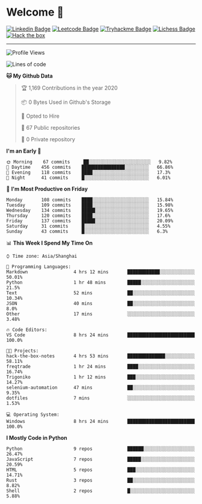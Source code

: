 # Welcome 👋

[![Linkedin Badge](https://img.shields.io/badge/-PedroTorres-blue?style=flat-square&logo=Linkedin&logoColor=white&link=https://www.linkedin.com/in/PedroTorres/)](https://www.linkedin.com/in/pedro-torres-cruz/)
[![Leetcode Badge](https://img.shields.io/badge/profile-leetcode-green)](https://leetcode.com/corfucinas/)
[![Tryhackme Badge](https://img.shields.io/badge/profile-tryhackme-blue)](https://tryhackme.com/p/Corfucinas/)
[![Lichess Badge](https://img.shields.io/badge/challenge_me-lichess-yellow)](https://lichess.org/@/Corfucinas)
[![Hack the box](https://img.shields.io/badge/hack_the_box-profile-red)](https://www.hackthebox.eu/profile/375826)

---

<!--START_SECTION:waka-->
![Profile Views](http://img.shields.io/badge/Profile%20Views-18-blue)

![Lines of code](https://img.shields.io/badge/From%20Hello%20World%20I%27ve%20Written-11.4%20million%20Lines%20of%20code-blue)

**🐱 My Github Data** 

> 🏆 1,169 Contributions in the year 2020
 > 
> 📦 0 Bytes Used in Github's Storage 
 > 
> 💼 Opted to Hire
 > 
> 📜 67 Public repositories
 > 
> 🔑 0 Private repository 
 > 
**I'm an Early 🐤** 

```text
🌞 Morning    67 commits     ██░░░░░░░░░░░░░░░░░░░░░░░   9.82% 
🌆 Daytime    456 commits    ████████████████░░░░░░░░░   66.86% 
🌃 Evening    118 commits    ████░░░░░░░░░░░░░░░░░░░░░   17.3% 
🌙 Night      41 commits     █░░░░░░░░░░░░░░░░░░░░░░░░   6.01%

```
📅 **I'm Most Productive on Friday** 

```text
Monday       108 commits    ████░░░░░░░░░░░░░░░░░░░░░   15.84% 
Tuesday      109 commits    ████░░░░░░░░░░░░░░░░░░░░░   15.98% 
Wednesday    134 commits    █████░░░░░░░░░░░░░░░░░░░░   19.65% 
Thursday     120 commits    ████░░░░░░░░░░░░░░░░░░░░░   17.6% 
Friday       137 commits    █████░░░░░░░░░░░░░░░░░░░░   20.09% 
Saturday     31 commits     █░░░░░░░░░░░░░░░░░░░░░░░░   4.55% 
Sunday       43 commits     █░░░░░░░░░░░░░░░░░░░░░░░░   6.3%

```


📊 **This Week I Spend My Time On** 

```text
⌚︎ Time zone: Asia/Shanghai

💬 Programming Languages: 
Markdown                 4 hrs 12 mins       ████████████░░░░░░░░░░░░░   50.01% 
Python                   1 hr 48 mins        █████░░░░░░░░░░░░░░░░░░░░   21.5% 
Text                     52 mins             ██░░░░░░░░░░░░░░░░░░░░░░░   10.34% 
JSON                     40 mins             ██░░░░░░░░░░░░░░░░░░░░░░░   8.0% 
Other                    17 mins             ░░░░░░░░░░░░░░░░░░░░░░░░░   3.48%

🔥 Code Editors: 
VS Code                  8 hrs 24 mins       █████████████████████████   100.0%

🐱‍💻 Projects: 
hack-the-box-notes       4 hrs 53 mins       ██████████████░░░░░░░░░░░   58.11% 
freqtrade                1 hr 24 mins        ████░░░░░░░░░░░░░░░░░░░░░   16.74% 
Trigoniko                1 hr 12 mins        ███░░░░░░░░░░░░░░░░░░░░░░   14.27% 
selenium-automation      47 mins             ██░░░░░░░░░░░░░░░░░░░░░░░   9.35% 
dotfiles                 7 mins              ░░░░░░░░░░░░░░░░░░░░░░░░░   1.53%

💻 Operating System: 
Windows                  8 hrs 24 mins       █████████████████████████   100.0%

```

**I Mostly Code in Python** 

```text
Python                   9 repos             ██████░░░░░░░░░░░░░░░░░░░   26.47% 
JavaScript               7 repos             █████░░░░░░░░░░░░░░░░░░░░   20.59% 
HTML                     5 repos             ███░░░░░░░░░░░░░░░░░░░░░░   14.71% 
Rust                     3 repos             ██░░░░░░░░░░░░░░░░░░░░░░░   8.82% 
Shell                    2 repos             █░░░░░░░░░░░░░░░░░░░░░░░░   5.88%

```



<!--END_SECTION:waka-->
